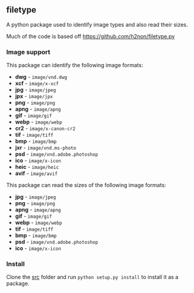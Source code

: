 ## filetype
A python package used to identify image types and also read their sizes.

Much of the code is based off https://github.com/h2non/filetype.py

### Image support

This package can identify the following image formats:
-  **dwg** - ``image/vnd.dwg``
-  **xcf** - ``image/x-xcf``
-  **jpg** - ``image/jpeg``
-  **jpx** - ``image/jpx``
-  **png** - ``image/png``
-  **apng** - ``image/apng``
-  **gif** - ``image/gif``
-  **webp** - ``image/webp``
-  **cr2** - ``image/x-canon-cr2``
-  **tif** - ``image/tiff``
-  **bmp** - ``image/bmp``
-  **jxr** - ``image/vnd.ms-photo``
-  **psd** - ``image/vnd.adobe.photoshop``
-  **ico** - ``image/x-icon``
-  **heic** - ``image/heic``
-  **avif** - ``image/avif``


This package can read the sizes of the following image formats:
-  **jpg** - ``image/jpeg``
-  **png** - ``image/png``
-  **apng** - ``image/apng``
-  **gif** - ``image/gif``
-  **webp** - ``image/webp``
-  **tif** - ``image/tiff``
-  **bmp** - ``image/bmp``
-  **psd** - ``image/vnd.adobe.photoshop``
-  **ico** - ``image/x-icon``

### Install

Clone the [src](./src/) folder and run `python setup.py install` to install it as a package.


